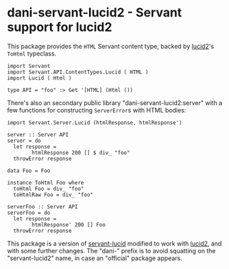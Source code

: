 # dani-servant-lucid2 - Servant support for lucid2

This package provides the `HTML` Servant content type, backed by
[lucid2](https://hackage.haskell.org/package/lucid2)'s `ToHtml` typeclass. 

```
import Servant
import Servant.API.ContentTypes.Lucid ( HTML )
import Lucid ( Html )

type API = "foo" :> Get '[HTML] (Html ())
```

There's also an secondary public library "dani-servant-lucid2:server" with a few
functions for constructing `ServerError`s with HTML bodies:


```
import Servant.Server.Lucid (htmlResponse, htmlResponse')

server :: Server API
server = do
  let response =
        htmlResponse 200 [] $ div_ "foo"
  throwError response

data Foo = Foo

instance ToHtml Foo where
  toHtml Foo = div_ "foo"
  toHtmlRaw Foo = div_ "foo"

serverFoo :: Server API
serverFoo = do
  let response =
        htmlResponse' 200 [] Foo
  throwError response
```

This package is a version of
[servant-lucid](https://hackage.haskell.org/package/servant-lucid) modified to
work with [lucid2](https://hackage.haskell.org/package/lucid2), and with some
further changes. The "dani-" prefix is to avoid squatting on the
"servant-lucid2" name, in case an "official" package appears.